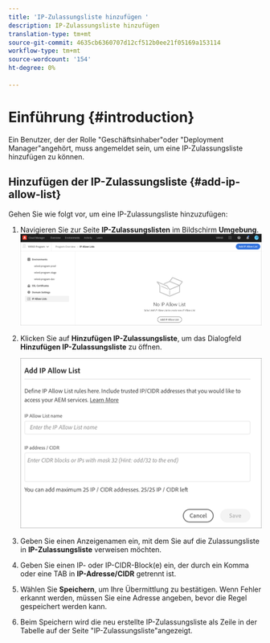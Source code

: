 ```yaml
---
title: 'IP-Zulassungsliste hinzufügen '
description: IP-Zulassungsliste hinzufügen
translation-type: tm+mt
source-git-commit: 4635cb6360707d12cf512b0ee21f05169a153114
workflow-type: tm+mt
source-wordcount: '154'
ht-degree: 0%

---
```



# Einführung {#introduction}

Ein Benutzer, der der Rolle &quot;Geschäftsinhaber&quot;oder &quot;Deployment Manager&quot;angehört, muss angemeldet sein, um eine IP-Zulassungsliste hinzufügen zu können.

## Hinzufügen der IP-Zulassungsliste {#add-ip-allow-list}

Gehen Sie wie folgt vor, um eine IP-Zulassungsliste hinzuzufügen:

1. Navigieren Sie zur Seite **IP-Zulassungslisten** im Bildschirm **Umgebung**.
   ![](/help/implementing/cloud-manager/assets/ip-allow-list/ip-allow-list-create.png)

1. Klicken Sie auf **Hinzufügen IP-Zulassungsliste**, um das Dialogfeld **Hinzufügen IP-Zulassungsliste** zu öffnen.

   ![](/help/implementing/cloud-manager/assets/ip-allow-list/ip-allow-list-create02.png)

1. Geben Sie einen Anzeigenamen ein, mit dem Sie auf die Zulassungsliste in **IP-Zulassungsliste** verweisen möchten.

1. Geben Sie einen IP- oder IP-CIDR-Block(e) ein, der durch ein Komma oder eine TAB in **IP-Adresse/CIDR** getrennt ist.

1. Wählen Sie **Speichern**, um Ihre Übermittlung zu bestätigen. Wenn Fehler erkannt werden, müssen Sie eine Adresse angeben, bevor die Regel gespeichert werden kann.

1. Beim Speichern wird die neu erstellte IP-Zulassungsliste als Zeile in der Tabelle auf der Seite &quot;IP-Zulassungsliste&quot;angezeigt.
